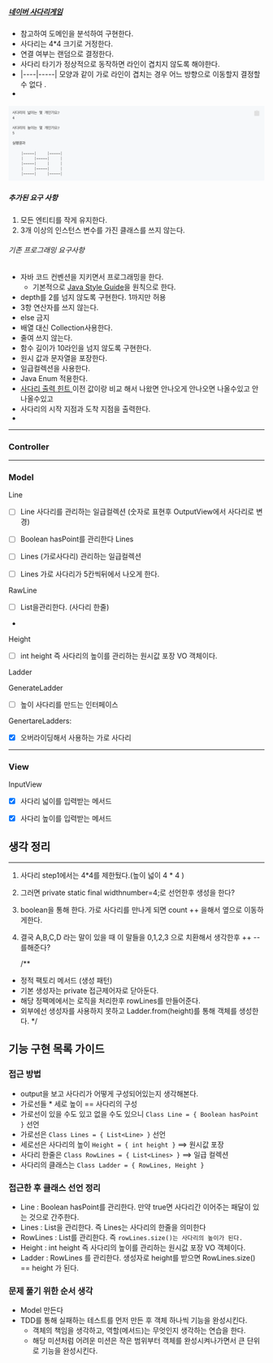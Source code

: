##### [네이버 사다리게임 ](https://search.naver.com/search.naver?where=nexearch&query=%EB%84%A4%EC%9D%B4%EB%B2%84+%EC%82%AC%EB%8B%A4%EB%A6%AC&ie=utf8&sm=tab_she&qdt=0)

- 참고하여 도메인을 분석하여 구현한다.
- 사다리는 4*4 크기로 거정한다.
- 연결 여부는 랜덤으로 결정한다.
- 사다리 타기가 정상적으로 동작하면 라인이 겹치지 않도록 해야한다.
- |----|-----| 모양과 같이 가로 라인이 겹치는 경우 어느 방향으로 이동할지 결정할 수 없다 .
-

![사다리이미지](./2.png)

##### 추가된 요구 사항

1. 모든 엔티티를 작게 유지한다.
2. 3개 이상의 인스턴스 변수를 가진 클래스를 쓰지 않는다.

###### 기존 프로그래밍 요구사항

- 자바 코드 컨벤션을 지키면서 프로그래밍을 한다.
    - 기본적으로 [Java Style Guide](https://github.com/woowacourse/woowacourse-docs/tree/main/styleguide/java)을 원칙으로 한다.
- depth를 2를 넘지 않도록 구현한다. 1까지만 허용
- 3항 연산자를 쓰지 않는다.
- else 금지
- 배열 대신 Collection사용한다.
- 줄여 쓰지 않는다.
- 함수 길이가 10라인을 넘지 않도록 구현한다.
- 원시 값과 문자열을 포장한다.
- 일급컬렉션을 사용한다.
- Java Enum 적용한다.
- [사다리 출력 힌트 ](https://edu.nextstep.camp/s/0DWD8BIx/ls/Qvl5V3oh)
  이전 값이랑 비교 해서 나왔면 안나오게 안나오면 나올수있고 안나올수있고
- 사다리의 시작 지점과 도착 지점을 출력한다.
- 

---------------------------------

### Controller

---------------------------------

### Model

Line
- [ ] Line 사다리를 관리하는 일급컬렉션 (숫자로 표현후 OutputView에서 사다리로 변경)
- [ ] Boolean hasPoint를 관리한다
Lines

- [ ] Lines (가로사다리) 관리하는 일급컬렉션
- [ ] Lines 가로 사다리가 5칸씩뒤에서 나오게 한다.

RawLine
-[ ] List<Lines>을관리한다. (사다리 한줄)
- 

Height
- [ ] int height 즉 사다리의 높이를 관리하는 원시값 포장 VO 객체이다.


Ladder



GenerateLadder

- [ ] 높이 사다리를 만드는 인터페이스

GenertareLadders:

- [x] 오버라이딩해서 사용하는 가로 사다리


---------------------------------

### View

InputView

- [x] 사다리 넓이를 입력받는 메서드
- [x] 사다리 높이를 입력받는 메서드



## 생각 정리 
------------------------------------
1. 사다리 step1에서는 4*4를 제한뒀다.(높이 넓이 4 * 4 ) 
2. 그러면 private static final widthnumber=4;로 선언한후 생성을 한다?
3. boolean을 통해 한다. 가로 사다리를 만나게 되면 count ++ 을해서 옆으로 이동하게한다.
4. 결국 A,B,C,D 라는 말이 있을 때 이 말들을 0,1,2,3 으로 치환해서 생각한후 ++ -- 를해준다?

   /**
  * 정적 팩토리 메서드 (생성 패턴)
  * 기본 생성자는 private 접근제어자로 닫아둔다.
  * 해당 정팩메에서는 로직을 처리한후 rowLines를 만들어준다.
  * 외부에선 생성자를 사용하지 못하고 Ladder.from(height)를 통해 객체를 생성한다.
    */

## 기능 구현 목록 가이드

### 접근 방법

- output을 보고 사다리가 어떻게 구성되어있는지 생각해본다.
- 가로선들 * 세로 높이 == 사다리의 구성
- 가로선이 있을 수도 있고 없을 수도 있으니 `Class Line = { Boolean hasPoint }` 선언
- 가로선은 `Class Lines = { List<Line> }` 선언
- 세로선은 사다리의 높이 `Height = { int height }` ==> 원시값 포장
- 사다리 한줄은 `Class RowLines = { List<Lines> }` ==> 일급 컬렉션
- 사다리의 클래스는 `Class Ladder = { RowLines, Height }`

### 접근한 후 클래스 선언 정리

- Line : Boolean hasPoint를 관리한다. 만약 true면 사다리간 이어주는 패달이 있는 것으로 간주한다.
- Lines : List<Line>을 관리한다. 즉 Lines는 사다리의 한줄을 의미한다
- RowLines : List<Lines>를 관리한다. 즉 `rowLines.size()는 사다리의 높이가 된다.`
- Height : int height 즉 사다리의 높이를 관리하는 원시값 포장 VO 객체이다.
- Ladder : RowLines 를 관리한다. 생성자로 height를 받으면 RowLines.size() == height 가 된다.

### 문제 풀기 위한 순서 생각
- Model 만든다
- TDD를 통해 실패하는 테스트를 먼저 만든 후 객체 하나씩 기능을 완성시킨다.
  - 객체의 책임을 생각하고, 역할(메서드)는 무엇인지 생각하는 연습을 한다.
  - 해당 미션처럼 어려운 미션은 작은 범위부터 객체를 완성시켜나가면서 큰 단위로 기능을 완성시킨다.